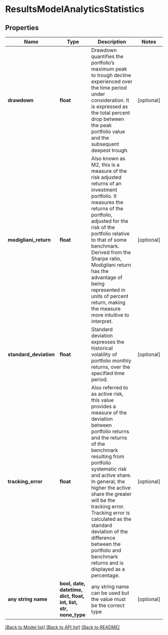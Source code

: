 # ResultsModelAnalyticsStatistics


## Properties
Name | Type | Description | Notes
------------ | ------------- | ------------- | -------------
**drawdown** | **float** | Drawdown quantifies the portfolio’s maximum peak to trough decline experienced over the time period under consideration. It is expressed as the total percent drop between the peak portfolio value and the subsequent deepest trough. | [optional] 
**modigliani_return** | **float** | Also known as M2, this is a measure of the risk adjusted returns of an investment portfolio. It measures the returns of the portfolio, adjusted for the risk of the portfolio relative to that of some benchmark. Derived from the Sharpe ratio, Modigliani return has the advantage of being represented in units of percent return, making the measure more intuitive to interpret. | [optional] 
**standard_deviation** | **float** | Standard deviation expresses the historical volatility of portfolio monthly returns, over the specified time period. | [optional] 
**tracking_error** | **float** | Also referred to as active risk, this value provides a measure of the deviation between portfolio returns and the returns of the benchmark resulting from portfolio systematic risk and active share. In general, the higher the active share the greater will be the tracking error. Tracking error is calculated as the standard deviation of the difference between the portfolio and benchmark returns and is displayed as a percentage. | [optional] 
**any string name** | **bool, date, datetime, dict, float, int, list, str, none_type** | any string name can be used but the value must be the correct type | [optional]

[[Back to Model list]](../README.md#documentation-for-models) [[Back to API list]](../README.md#documentation-for-api-endpoints) [[Back to README]](../README.md)


